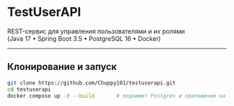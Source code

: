 # TestUserAPI

REST-сервис для управления пользователями и их ролями  
(Java 17 • Spring Boot 3.5 • PostgreSQL 16 • Docker)

---

## Клонирование и запуск

```bash
git clone https://github.com/Chuppy101/testuserapi.git
cd testuserapi
docker compose up -d --build       # поднимет Postgres и приложение на :8080
